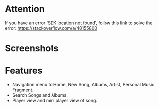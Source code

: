 # Attention
If you have an error 'SDK location not found', follow this link to solve the error: https://stackoverflow.com/a/48155800

# Screenshots

# Features
* Navigation menu to Home, New Song, Albums, Artist, Personal Music Fragment.
* Search Songs and Albums.
* Player view and mini player view of song.
